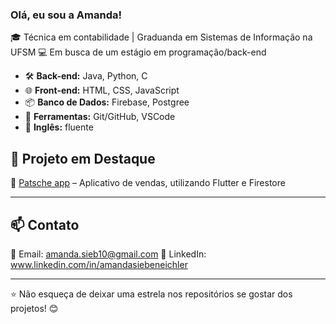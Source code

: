 ### Olá, eu sou a Amanda!

🎓 Técnica em contabilidade | Graduanda em Sistemas de Informação na UFSM
💻 Em busca de um estágio em programação/back-end

- 🛠  **Back-end:** Java, Python, C
- 🌐 **Front-end:** HTML, CSS, JavaScript
- 📦 **Banco de Dados:** Firebase, Postgree
- 🔧 **Ferramentas:** Git/GitHub, VSCode
- 🚀 **Inglês:** fluente

## 📌 Projeto em Destaque
🔹 [Patsche app](https://github.com/aaacms/patsche-app) – Aplicativo de vendas, utilizando Flutter e Firestore

---

## 📫 Contato
📧 Email: amanda.sieb10@gmail.com
🔗 LinkedIn: www.linkedin.com/in/amandasiebeneichler

----

⭐ Não esqueça de deixar uma estrela nos repositórios se gostar dos projetos! 😊
